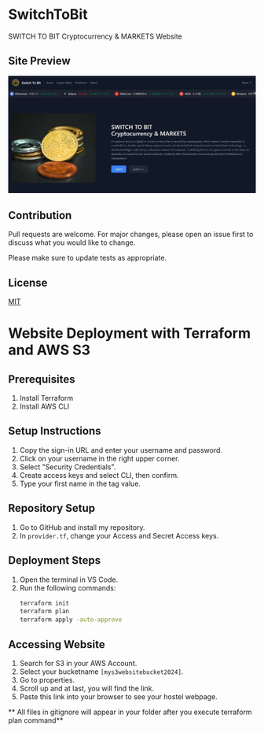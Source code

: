 # SwitchToBit
SWITCH TO BIT Cryptocurrency &amp; MARKETS Website

## Site Preview
![Site Preview](Images/SitePreview_PC.jpg)

## Contribution
Pull requests are welcome. For major changes, please open an issue first to discuss what you would like to change.

Please make sure to update tests as appropriate.

## License
[MIT](https://choosealicense.com/licenses/mit/)


# Website Deployment with Terraform and AWS S3

## Prerequisites
1. Install Terraform
2. Install AWS CLI

## Setup Instructions
1. Copy the sign-in URL and enter your username and password.
2. Click on your username in the right upper corner.
3. Select "Security Credentials".
4. Create access keys and select CLI, then confirm.
5. Type your first name in the tag value.

## Repository Setup
1. Go to GitHub and install my repository.
2. In `provider.tf`, change your Access and Secret Access keys.

## Deployment Steps
1. Open the terminal in VS Code.
2. Run the following commands:
    ```bash
    terraform init
    terraform plan
    terraform apply -auto-approve
    ```

## Accessing Website
1. Search for S3 in your AWS Account.
2. Select your bucketname `[mys3websitebucket2024]`.
3. Go to properties.
4. Scroll up and at last, you will find the link.
5. Paste this link into your browser to see your hostel webpage.


** All files in gitignore will appear in your folder after you execute terraform plan command**

